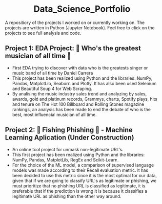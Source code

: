 # <h1 align="center"> **Data_Science_Portfolio**

A repositiory of the projects I worked on or currently working on. The projects are written in Python (Jupyter Notebook). Feel free to click on the projects to see full analysis and code.


## Project 1: **EDA Project: :guitar: Who's the greatest musician of all time :guitar:**

* First EDA trying to discover with data who is the greatests singer or music band of all time by Daniel Carrera
* This project has been realized using Python and the libraries: NumPy, Pandas, MatplotLib, Seaborn and Plotly. It has also been used Selenium and Beautiful Soup 4 for Web Scraping.
* By analising the music industry sales trend and analyzing by sales, awards, gold and platinum records, Grammys, charts, Spotify plays, hits and tenure on The Hot 100 Billboard and Rolling Stones magazine rankings, an analysis has been made to end the debate of who is the best, most influencial musician of all time.


## Project 2: **🎣 Fishing Phishing 🎣** - Machine Learning Aplication (Under Construction)

* An online tool project for unmask non-legitimate URL's.
* This first project has been realized using Python and the libraries: NumPy, Pandas, MatplotLib, RegEx and Scikit-Learn.  
* For the choice of the ML model, a comparison of supervised language models was made according to their Recall evaluation metric. It has been decided to use this metric since it is the most optimal for our data, given that if we are going to classify URL's as legitimate or phishing, we must prioritize that no phishing URL is classified as legitimate, it is preferable that if the prediction is wrong it is because it classifies a legitimate URL as phishing than the other way around.

